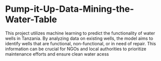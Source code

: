 # Pump-it-Up-Data-Mining-the-Water-Table
This project utilizes machine learning to predict the functionality of water wells in Tanzania. By analyzing data on existing wells, the model aims to identify wells that are functional, non-functional, or in need of repair. This information can be crucial for NGOs and local authorities to prioritize maintenance efforts and ensure clean water acess
